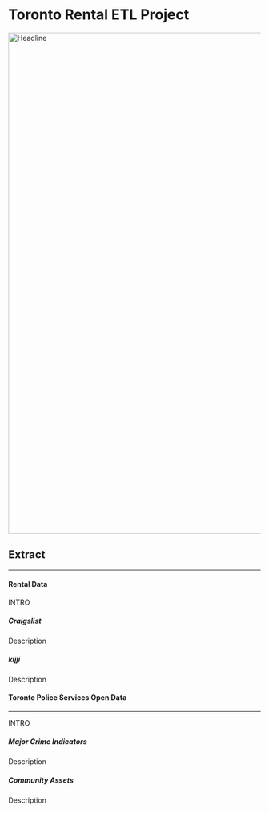 # Toronto Rental ETL Project
<img src="Toronto_Rental_ETL_Project/Images/toronto.jpg" alt="Headline" width="1000"/>
<h2> Extract</h2>
<hr>
<h4>Rental Data</h4>
<p>INTRO<p>
<h5>Craigslist</h5>
<p>Description<p>
<h5>kijji</h5>
<p>Description<p>
<h4>Toronto Police Services Open Data</h4>
<hr>
<p>INTRO<p>
<h5>Major Crime Indicators</h5>
<p>Description<p>
<h5>Community Assets</h5>
<p>Description<p>


